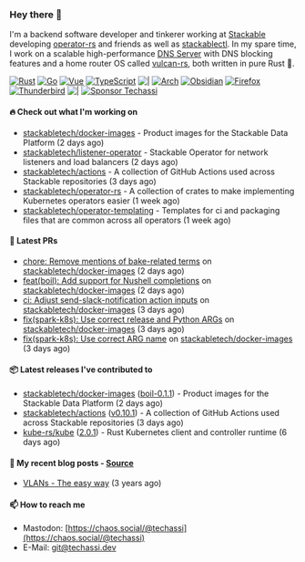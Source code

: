 ### Hey there 👋

I'm a backend software developer and tinkerer working at [Stackable][stackable] developing
[operator-rs][op-rs] and friends as well as [stackablectl][sctl]. In my spare time, I work
on a scalable high-performance [DNS Server][portal] with DNS blocking features and a home
router OS called [vulcan-rs][vulcan], both written in pure Rust 🦀.

[sctl]: https://github.com/stackabletech/stackable-cockpit
[op-rs]: https://github.com/stackabletech/operator-rs
[stackable]: https://github.com/stackabletech
[portal]: https://github.com/portal-rs/portal
[vulcan]: https://github.com/vulcan-rs

[![Rust](https://img.shields.io/badge/-Rust-141414?style=flat&logo=rust&logoColor=%23f97f39)](https://www.rust-lang.org/)
[![Go](https://img.shields.io/badge/-Go-141414?style=flat&logo=go&logoColor=%23f97f39)](https://go.dev/)
[![Vue](https://img.shields.io/badge/-Vue-141414?style=flat&logo=vuedotjs&logoColor=%23f97f39)](https://vuejs.org/)
[![TypeScript](https://img.shields.io/badge/-TypeScript-141414?style=flat&logo=typescript&logoColor=%23f97f39)](https://www.typescriptlang.org/)
![|](https://img.shields.io/badge/-%7C-141414?style=flat&logoColor=%23f97f39)
[![Arch](https://img.shields.io/badge/-Arch-141414?style=flat&logo=archlinux&logoColor=%23f97f39)](https://archlinux.org/)
[![Obsidian](https://img.shields.io/badge/-Obsidian-141414?style=flat&logo=obsidian&logoColor=%23f97f39)](https://obsidian.md/)
[![Firefox](https://img.shields.io/badge/-Firefox-141414?style=flat&logo=firefox&logoColor=%23f97f39)](https://www.mozilla.org/en-US/firefox/new/)
[![Thunderbird](https://img.shields.io/badge/-Thunderbird-141414?style=flat&logo=thunderbird&logoColor=%23f97f39)](https://www.thunderbird.net/en-US/)
![|](https://img.shields.io/badge/-%7C-141414?style=flat&logoColor=%23f97f39)
[![Sponsor Techassi](https://img.shields.io/badge/-Sponsor-141414?style=flat&logo=github&logoColor=%23f97f39)](https://github.com/sponsors/Techassi)

#### 🔥 Check out what I'm working on


- [stackabletech/docker-images](https://github.com/stackabletech/docker-images) - Product images for the Stackable Data Platform (2 days ago)
- [stackabletech/listener-operator](https://github.com/stackabletech/listener-operator) - Stackable Operator for network listeners and load balancers (2 days ago)
- [stackabletech/actions](https://github.com/stackabletech/actions) - A collection of GitHub Actions used across Stackable repositories (3 days ago)
- [stackabletech/operator-rs](https://github.com/stackabletech/operator-rs) - A collection of crates to make implementing Kubernetes operators easier (1 week ago)
- [stackabletech/operator-templating](https://github.com/stackabletech/operator-templating) - Templates for ci and packaging files that are common across all operators (1 week ago)

#### 🧪 Latest PRs


- [chore: Remove mentions of bake-related terms](https://github.com/stackabletech/docker-images/pull/1260) on [stackabletech/docker-images](https://github.com/stackabletech/docker-images) (2 days ago)
- [feat(boil): Add support for Nushell completions](https://github.com/stackabletech/docker-images/pull/1259) on [stackabletech/docker-images](https://github.com/stackabletech/docker-images) (2 days ago)
- [ci: Adjust send-slack-notification action inputs](https://github.com/stackabletech/docker-images/pull/1257) on [stackabletech/docker-images](https://github.com/stackabletech/docker-images) (3 days ago)
- [fix(spark-k8s): Use correct release and Python ARGs](https://github.com/stackabletech/docker-images/pull/1256) on [stackabletech/docker-images](https://github.com/stackabletech/docker-images) (3 days ago)
- [fix(spark-k8s): Use correct ARG name](https://github.com/stackabletech/docker-images/pull/1254) on [stackabletech/docker-images](https://github.com/stackabletech/docker-images) (3 days ago)

#### 📦 Latest releases I've contributed to


- [stackabletech/docker-images](https://github.com/stackabletech/docker-images/releases/tag/boil-0.1.1) ([boil-0.1.1](https://github.com/stackabletech/docker-images/releases/tag/boil-0.1.1)) - Product images for the Stackable Data Platform (2 days ago)
- [stackabletech/actions](https://github.com/stackabletech/actions/releases/tag/v0.10.1) ([v0.10.1](https://github.com/stackabletech/actions/releases/tag/v0.10.1)) - A collection of GitHub Actions used across Stackable repositories (3 days ago)
- [kube-rs/kube](https://github.com/kube-rs/kube/releases/tag/2.0.1) ([2.0.1](https://github.com/kube-rs/kube/releases/tag/2.0.1)) - Rust Kubernetes client and controller runtime (6 days ago)

#### 📜 My recent blog posts - [Source](https://github.com/Techassi/page)


- [VLANs - The easy way](https://techassi.dev/posts/vlans-the-easy-way/) (3 years ago)

#### 📫 How to reach me

- Mastodon: [https://chaos.social/@techassi](https://chaos.social/@techassi)
- E-Mail: git@techassi.dev
